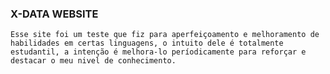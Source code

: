 ### X-DATA WEBSITE
    Esse site foi um teste que fiz para aperfeiçoamento e melhoramento de habilidades em certas linguagens, o intuito dele é totalmente estudantil, a intenção é melhora-lo períodicamente para reforçar e destacar o meu nivel de conhecimento.
